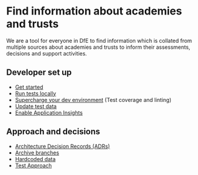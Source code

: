 # Find information about academies and trusts

We are a tool for everyone in DfE to find information which is collated from multiple sources about academies and trusts to inform their assessments, decisions and support activities.

## Developer set up
- [Get started](docs/getting-started.md)
- [Run tests locally](docs/run-tests-locally.md)
- [Supercharge your dev environment](docs/supercharge-your-dev-environment.md) (Test coverage and linting)
- [Update test data](docs/update-test-data.md)
- [Enable Application Insights](docs/application-insights.md)


## Approach and decisions
- [Architecture Decision Records (ADRs)](docs/adrs)
- [Archive branches](docs/archive-branches.md)
- [Hardcoded data](docs/hardcoded-data.md)
- [Test Approach](docs/test-approach.md)